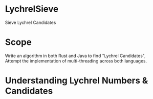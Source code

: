 # LychrelSieve
Sieve Lychrel Candidates
# Scope
Write an algorithm in both Rust and Java to find "Lychrel Candidates", Attempt the implementation of multi-threading across both languages.

# Understanding Lychrel Numbers & Candidates

